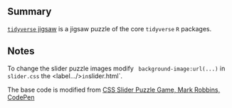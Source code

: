 ## Summary

[`tidyverse` jigsaw](https://statbiscuit.github.io/mini_games/jigsaw/index.html) is a jigsaw puzzle of the core `tidyverse` `R` packages.

## Notes

To change the slider puzzle images modify ` background-image:url(...)` in `slider.css` the <label.../>` in `slider.html`.

The base code is modified from [CSS Slider Puzzle Game, Mark Robbins, CodePen](https://codepen.io/M_J_Robbins/pen/VeNWQQ)

